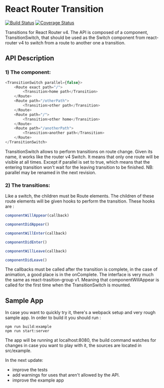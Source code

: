 # React Router Transition
[![Build Status](https://travis-ci.org/aboeglin/react-router-v4-transition.png?branch=master)](https://travis-ci.org/aboeglin/react-router-v4-transition) [![Coverage Status](https://coveralls.io/repos/github/aboeglin/react-router-v4-transition/badge.svg?branch=master)](https://coveralls.io/github/aboeglin/react-router-v4-transition?branch=master)

Transitions for React Router v4. The API is composed of a component, TransitionSwitch, that should be used as the Switch
component from react-router v4 to switch from a route to another one a transition.

## API Description

### 1) The component:
```javascript
<TransitionSwitch parallel={false}>
    <Route exact path="/">
        <Transition>home path</Transition>
    </Route>
    <Route path="/otherPath">
        <Transition>other path</Transition>
    </Route>
    <Route path="/">
        <Transition>other home</Transition>
    </Route>
    <Route path="/anotherPath">
        <Transition>another path</Transition>
    </Route>
</TransitionSwitch>
```

TransitionSwitch allows to perform transitions on route change. Given its name, it works like the router v4 Switch. It
means that only one route will be visible at all times. Except if parallel is set to true, which means that the entering
transition won't wait for the leaving transition to be finished.
NB: parallel may be renamed in the next revision.

### 2) The transitions:
Like a switch, the children must be Route elements. The children of these route elements will be given hooks to perform
the transition. These hooks are :

```javascript
componentWillAppear(callback)

componentDidAppear()

componentWillEnter(callback)

componentDidEnter()

componentWillLeave(callback)

componentDidLeave()
```
The callbacks must be called after the transition is complete, in the case of animation, a good place is in the
onComplete. The interface is very much the same as react-trasition-group v1. Meaning that componentWillAppear is called
for the first time when the TransitionSwitch is mounted.

## Sample App

In case you want to quickly try it, there's a webpack setup and very rough sample app. 
In order to build it you should run :
```
npm run build:example
npm run start:server
```
The app will be running at localhost:8080, the build command watches for changes in case you want to play with it, the
sources are located in src/example.



In the next update: 
- improve the tests
- add warnings for uses that aren't allowed by the API.
- improve the example app
